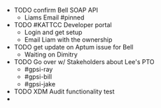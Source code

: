 - TODO confirm Bell SOAP API
	- Liams Email #pinned
- TODO #KATTCC Developer portal
	- Login and get setup
	- Email Liam with the ownership
- TODO get update on Aptum issue for Bell
	- Waiting on Dimitry
- TODO Go over w/ Stakeholders about Lee's PTO
	- #gpsi-ray
	- #gpsi-bill
	- #gpsi-jake
- TODO XDM Audit functionality test
-